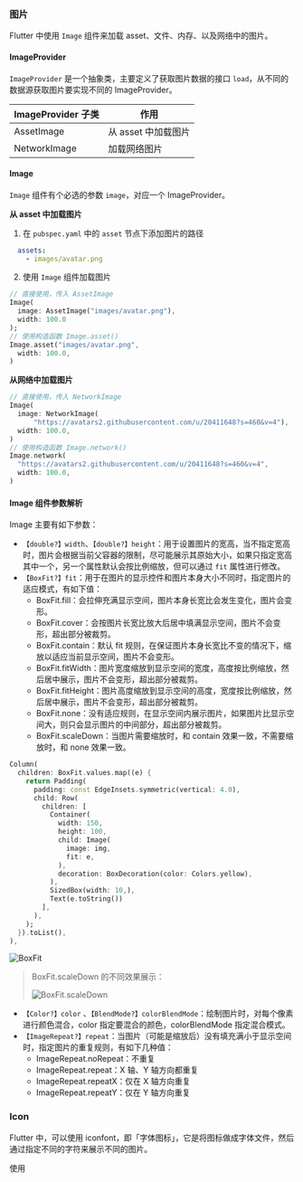 ### 图片

Flutter 中使用 `Image` 组件来加载 asset、文件、内存、以及网络中的图片。

#### ImageProvider

`ImageProvider` 是一个抽象类，主要定义了获取图片数据的接口 `load`，从不同的数据源获取图片要实现不同的 ImageProvider。

| ImageProvider 子类 | 作用                |
| ------------------ | ------------------- |
| AssetImage         | 从 asset 中加载图片 |
| NetworkImage       | 加载网络图片        |

#### Image

`Image` 组件有个必选的参数 `image`，对应一个 ImageProvider。

**从 asset 中加载图片**

1. 在 `pubspec.yaml` 中的 `asset` 节点下添加图片的路径

```yaml
  assets:
    - images/avatar.png
```

2. 使用 `Image` 组件加载图片

```dart
// 直接使用，传入 AssetImage
Image(
  image: AssetImage("images/avatar.png"),
  width: 100.0
);
// 使用构造函数 Image.asset()
Image.asset("images/avatar.png",
  width: 100.0,
)
```

**从网络中加载图片**

```dart
// 直接使用，传入 NetworkImage
Image(
  image: NetworkImage(
      "https://avatars2.githubusercontent.com/u/20411648?s=460&v=4"),
  width: 100.0,
)
// 使用构造函数 Image.network()
Image.network(
  "https://avatars2.githubusercontent.com/u/20411648?s=460&v=4",
  width: 100.0,
)
```

#### Image 组件参数解析

Image 主要有如下参数：

- `【double?】width`、`【double?】height`：用于设置图片的宽高，当不指定宽高时，图片会根据当前父容器的限制，尽可能展示其原始大小，如果只指定宽高其中一个，另一个属性默认会按比例缩放，但可以通过 `fit` 属性进行修改。
- `【BoxFit?】fit`：用于在图片的显示控件和图片本身大小不同时，指定图片的适应模式，有如下值：
  - BoxFit.fill：会拉伸充满显示空间，图片本身长宽比会发生变化，图片会变形。
  - BoxFit.cover：会按图片长宽比放大后居中填满显示空间，图片不会变形，超出部分被裁剪。
  - BoxFit.contain：默认 fit 规则，在保证图片本身长宽比不变的情况下，缩放以适应当前显示空间，图片不会变形。
  - BoxFit.fitWidth：图片宽度缩放到显示空间的宽度，高度按比例缩放，然后居中展示，图片不会变形，超出部分被裁剪。
  - BoxFit.fitHeight：图片高度缩放到显示空间的高度，宽度按比例缩放，然后居中展示，图片不会变形，超出部分被裁剪。
  - BoxFit.none：没有适应规则，在显示空间内展示图片，如果图片比显示空间大，则只会显示图片的中间部分，超出部分被裁剪。
  - BoxFit.scaleDown：当图片需要缩放时，和 contain 效果一致，不需要缩放时，和 none 效果一致。

```dart
Column(
  children: BoxFit.values.map((e) {
    return Padding(
      padding: const EdgeInsets.symmetric(vertical: 4.0),
      child: Row(
        children: [
          Container(
            width: 150,
            height: 100,
            child: Image(
              image: img,
              fit: e,
            ),
            decoration: BoxDecoration(color: Colors.yellow),
          ),
          SizedBox(width: 10,),
          Text(e.toString())
        ],
      ),
    );
  }).toList(),
),
```

![BoxFit](https://gitee.com/owenlee233/image_store/raw/master/202109251348330.png)

> BoxFit.scaleDown 的不同效果展示：
>
> ![BoxFit.scaleDown](https://gitee.com/owenlee233/image_store/raw/master/202109251358697.png)

- `【Color?】color` 、`【BlendMode?】colorBlendMode`：绘制图片时，对每个像素进行颜色混合，color 指定要混合的颜色，colorBlendMode 指定混合模式。
- `【ImageRepeat?】repeat`：当图片（可能是缩放后）没有填充满小于显示空间时，指定图片的重复规则，有如下几种值：
  - ImageRepeat.noRepeat：不重复
  - ImageRepeat.repeat：X 轴、Y 轴方向都重复
  - ImageRepeat.repeatX：仅在 X 轴方向重复
  - ImageRepeat.repeatY：仅在 Y 轴方向重复

### Icon

Flutter 中，可以使用 iconfont，即「字体图标」，它是将图标做成字体文件，然后通过指定不同的字符来展示不同的图片。

使用